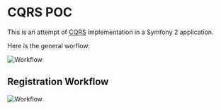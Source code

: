 CQRS POC
========

This is an attempt of [CQRS](http://martinfowler.com/bliki/CQRS.html) implementation in a Symfony 2 application.

Here is the general worflow:

![Workflow](https://raw.github.com/benjamindulau/poc-cqrs/master/workflow.png)


Registration Workflow
---------------------

![Workflow](https://raw.github.com/benjamindulau/poc-cqrs/master/registration_workflow.png)